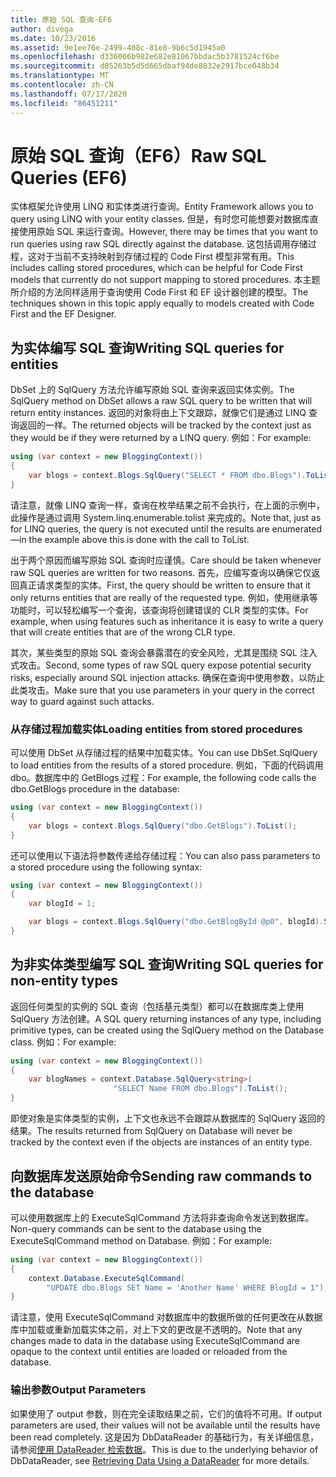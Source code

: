 ```yaml
---
title: 原始 SQL 查询-EF6
author: divega
ms.date: 10/23/2016
ms.assetid: 9e1ee76e-2499-408c-81e8-9b6c5d1945a0
ms.openlocfilehash: d336066b982e682e81067bbdac5b3781524cf6be
ms.sourcegitcommit: d85263b5d5d665dbaf94de8832e2917bce048b34
ms.translationtype: MT
ms.contentlocale: zh-CN
ms.lasthandoff: 07/17/2020
ms.locfileid: "86451211"
---
```

# <a name="raw-sql-queries-ef6"></a><span data-ttu-id="0e3dd-102">原始 SQL 查询（EF6）</span><span class="sxs-lookup"><span data-stu-id="0e3dd-102">Raw SQL Queries (EF6)</span></span>

<span data-ttu-id="0e3dd-103">实体框架允许使用 LINQ 和实体类进行查询。</span><span class="sxs-lookup"><span data-stu-id="0e3dd-103">Entity Framework allows you to query using LINQ with your entity classes.</span></span> <span data-ttu-id="0e3dd-104">但是，有时您可能想要对数据库直接使用原始 SQL 来运行查询。</span><span class="sxs-lookup"><span data-stu-id="0e3dd-104">However, there may be times that you want to run queries using raw SQL directly against the database.</span></span> <span data-ttu-id="0e3dd-105">这包括调用存储过程，这对于当前不支持映射到存储过程的 Code First 模型非常有用。</span><span class="sxs-lookup"><span data-stu-id="0e3dd-105">This includes calling stored procedures, which can be helpful for Code First models that currently do not support mapping to stored procedures.</span></span> <span data-ttu-id="0e3dd-106">本主题所介绍的方法同样适用于查询使用 Code First 和 EF 设计器创建的模型。</span><span class="sxs-lookup"><span data-stu-id="0e3dd-106">The techniques shown in this topic apply equally to models created with Code First and the EF Designer.</span></span>  

## <a name="writing-sql-queries-for-entities"></a><span data-ttu-id="0e3dd-107">为实体编写 SQL 查询</span><span class="sxs-lookup"><span data-stu-id="0e3dd-107">Writing SQL queries for entities</span></span>  

<span data-ttu-id="0e3dd-108">DbSet 上的 SqlQuery 方法允许编写原始 SQL 查询来返回实体实例。</span><span class="sxs-lookup"><span data-stu-id="0e3dd-108">The SqlQuery method on DbSet allows a raw SQL query to be written that will return entity instances.</span></span> <span data-ttu-id="0e3dd-109">返回的对象将由上下文跟踪，就像它们是通过 LINQ 查询返回的一样。</span><span class="sxs-lookup"><span data-stu-id="0e3dd-109">The returned objects will be tracked by the context just as they would be if they were returned by a LINQ query.</span></span> <span data-ttu-id="0e3dd-110">例如：</span><span class="sxs-lookup"><span data-stu-id="0e3dd-110">For example:</span></span>  

``` csharp  
using (var context = new BloggingContext())
{
    var blogs = context.Blogs.SqlQuery("SELECT * FROM dbo.Blogs").ToList();
}
```  

<span data-ttu-id="0e3dd-111">请注意，就像 LINQ 查询一样，查询在枚举结果之前不会执行，在上面的示例中，此操作是通过调用 System.linq.enumerable.tolist 来完成的。</span><span class="sxs-lookup"><span data-stu-id="0e3dd-111">Note that, just as for LINQ queries, the query is not executed until the results are enumerated—in the example above this is done with the call to ToList.</span></span>  

<span data-ttu-id="0e3dd-112">出于两个原因而编写原始 SQL 查询时应谨慎。</span><span class="sxs-lookup"><span data-stu-id="0e3dd-112">Care should be taken whenever raw SQL queries are written for two reasons.</span></span> <span data-ttu-id="0e3dd-113">首先，应编写查询以确保它仅返回真正请求类型的实体。</span><span class="sxs-lookup"><span data-stu-id="0e3dd-113">First, the query should be written to ensure that it only returns entities that are really of the requested type.</span></span> <span data-ttu-id="0e3dd-114">例如，使用继承等功能时，可以轻松编写一个查询，该查询将创建错误的 CLR 类型的实体。</span><span class="sxs-lookup"><span data-stu-id="0e3dd-114">For example, when using features such as inheritance it is easy to write a query that will create entities that are of the wrong CLR type.</span></span>  

<span data-ttu-id="0e3dd-115">其次，某些类型的原始 SQL 查询会暴露潜在的安全风险，尤其是围绕 SQL 注入式攻击。</span><span class="sxs-lookup"><span data-stu-id="0e3dd-115">Second, some types of raw SQL query expose potential security risks, especially around SQL injection attacks.</span></span> <span data-ttu-id="0e3dd-116">确保在查询中使用参数，以防止此类攻击。</span><span class="sxs-lookup"><span data-stu-id="0e3dd-116">Make sure that you use parameters in your query in the correct way to guard against such attacks.</span></span>  

### <a name="loading-entities-from-stored-procedures"></a><span data-ttu-id="0e3dd-117">从存储过程加载实体</span><span class="sxs-lookup"><span data-stu-id="0e3dd-117">Loading entities from stored procedures</span></span>  

<span data-ttu-id="0e3dd-118">可以使用 DbSet 从存储过程的结果中加载实体。</span><span class="sxs-lookup"><span data-stu-id="0e3dd-118">You can use DbSet.SqlQuery to load entities from the results of a stored procedure.</span></span> <span data-ttu-id="0e3dd-119">例如，下面的代码调用 dbo。数据库中的 GetBlogs 过程：</span><span class="sxs-lookup"><span data-stu-id="0e3dd-119">For example, the following code calls the dbo.GetBlogs procedure in the database:</span></span>  

``` csharp
using (var context = new BloggingContext())
{
    var blogs = context.Blogs.SqlQuery("dbo.GetBlogs").ToList();
}
```  

<span data-ttu-id="0e3dd-120">还可以使用以下语法将参数传递给存储过程：</span><span class="sxs-lookup"><span data-stu-id="0e3dd-120">You can also pass parameters to a stored procedure using the following syntax:</span></span>  

``` csharp
using (var context = new BloggingContext())
{
    var blogId = 1;

    var blogs = context.Blogs.SqlQuery("dbo.GetBlogById @p0", blogId).Single();
}
```  

## <a name="writing-sql-queries-for-non-entity-types"></a><span data-ttu-id="0e3dd-121">为非实体类型编写 SQL 查询</span><span class="sxs-lookup"><span data-stu-id="0e3dd-121">Writing SQL queries for non-entity types</span></span>  

<span data-ttu-id="0e3dd-122">返回任何类型的实例的 SQL 查询（包括基元类型）都可以在数据库类上使用 SqlQuery 方法创建。</span><span class="sxs-lookup"><span data-stu-id="0e3dd-122">A SQL query returning instances of any type, including primitive types, can be created using the SqlQuery method on the Database class.</span></span> <span data-ttu-id="0e3dd-123">例如：</span><span class="sxs-lookup"><span data-stu-id="0e3dd-123">For example:</span></span>  

``` csharp
using (var context = new BloggingContext())
{
    var blogNames = context.Database.SqlQuery<string>(
                       "SELECT Name FROM dbo.Blogs").ToList();
}
```  

<span data-ttu-id="0e3dd-124">即使对象是实体类型的实例，上下文也永远不会跟踪从数据库的 SqlQuery 返回的结果。</span><span class="sxs-lookup"><span data-stu-id="0e3dd-124">The results returned from SqlQuery on Database will never be tracked by the context even if the objects are instances of an entity type.</span></span>  

## <a name="sending-raw-commands-to-the-database"></a><span data-ttu-id="0e3dd-125">向数据库发送原始命令</span><span class="sxs-lookup"><span data-stu-id="0e3dd-125">Sending raw commands to the database</span></span>  

<span data-ttu-id="0e3dd-126">可以使用数据库上的 ExecuteSqlCommand 方法将非查询命令发送到数据库。</span><span class="sxs-lookup"><span data-stu-id="0e3dd-126">Non-query commands can be sent to the database using the ExecuteSqlCommand method on Database.</span></span> <span data-ttu-id="0e3dd-127">例如：</span><span class="sxs-lookup"><span data-stu-id="0e3dd-127">For example:</span></span>  

``` csharp
using (var context = new BloggingContext())
{
    context.Database.ExecuteSqlCommand(
        "UPDATE dbo.Blogs SET Name = 'Another Name' WHERE BlogId = 1");
}
```  

<span data-ttu-id="0e3dd-128">请注意，使用 ExecuteSqlCommand 对数据库中的数据所做的任何更改在从数据库中加载或重新加载实体之前，对上下文的更改是不透明的。</span><span class="sxs-lookup"><span data-stu-id="0e3dd-128">Note that any changes made to data in the database using ExecuteSqlCommand are opaque to the context until entities are loaded or reloaded from the database.</span></span>  

### <a name="output-parameters"></a><span data-ttu-id="0e3dd-129">输出参数</span><span class="sxs-lookup"><span data-stu-id="0e3dd-129">Output Parameters</span></span>  

<span data-ttu-id="0e3dd-130">如果使用了 output 参数，则在完全读取结果之前，它们的值将不可用。</span><span class="sxs-lookup"><span data-stu-id="0e3dd-130">If output parameters are used, their values will not be available until the results have been read completely.</span></span> <span data-ttu-id="0e3dd-131">这是因为 DbDataReader 的基础行为，有关详细信息，请参阅[使用 DataReader 检索数据](https://go.microsoft.com/fwlink/?LinkID=398589)。</span><span class="sxs-lookup"><span data-stu-id="0e3dd-131">This is due to the underlying behavior of DbDataReader, see [Retrieving Data Using a DataReader](https://go.microsoft.com/fwlink/?LinkID=398589) for more details.</span></span>  
